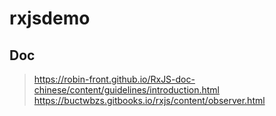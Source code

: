 # rxjsdemo

## Doc
> https://robin-front.github.io/RxJS-doc-chinese/content/guidelines/introduction.html
> https://buctwbzs.gitbooks.io/rxjs/content/observer.html

